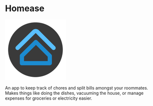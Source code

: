 
# Homease
![Homease logo](./homease_frontend/src/img/logo.png)

An app to keep track of chores and split bills amongst your roommates. Makes things like doing the dishes, vacuuming the house, or manage expenses for groceries or electricity easier.
